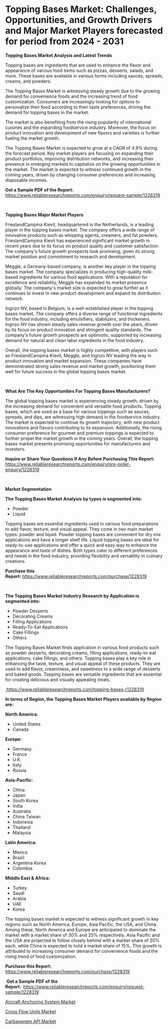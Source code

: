 <p><h1>Topping Bases Market: Challenges, Opportunities, and Growth Drivers and Major Market Players forecasted for period from 2024 - 2031</h1></p><p><strong>Topping Bases Market Analysis and Latest Trends</strong></p>
<p><p>Topping bases are ingredients that are used to enhance the flavor and appearance of various food items such as pizzas, desserts, salads, and more. These bases are available in various forms including sauces, spreads, creams, and powders.</p><p>The Topping Bases Market is witnessing steady growth due to the growing demand for convenience foods and the increasing trend of food customization. Consumers are increasingly looking for options to personalize their food according to their taste preferences, driving the demand for topping bases in the market.</p><p>The market is also benefiting from the rising popularity of international cuisines and the expanding foodservice industry. Moreover, the focus on product innovation and development of new flavors and varieties is further fueling the market growth.</p><p>The Topping Bases Market is expected to grow at a CAGR of 4.9% during the forecast period. Key market players are focusing on expanding their product portfolios, improving distribution networks, and increasing their presence in emerging markets to capitalize on the growing opportunities in the market. The market is expected to witness continued growth in the coming years, driven by changing consumer preferences and increasing disposable incomes.</p></p>
<p><strong>Get a Sample PDF of the Report:&nbsp;</strong> <a href="https://www.reliableresearchreports.com/enquiry/request-sample/1228319">https://www.reliableresearchreports.com/enquiry/request-sample/1228319</a></p>
<p>&nbsp;</p>
<p><strong>Topping Bases Major Market Players</strong></p>
<p><p>FrieslandCampina Kievit, headquartered in the Netherlands, is a leading player in the topping bases market. The company offers a wide range of innovative products such as whipping agents, creamers, and fat powders. FrieslandCampina Kievit has experienced significant market growth in recent years due to its focus on product quality and customer satisfaction. The company's future growth prospects look promising, given its strong market position and commitment to research and development.</p><p>Meggle, a Germany-based company, is another key player in the topping bases market. The company specializes in producing high-quality milk-based ingredients for various food applications. With a reputation for excellence and reliability, Meggle has expanded its market presence globally. The company's market size is expected to grow further as it continues to invest in new product development and expand its distribution network.</p><p>Ingrizo NV, based in Belgium, is a well-established player in the topping bases market. The company offers a diverse range of functional ingredients for the food industry, including emulsifiers, stabilizers, and thickeners. Ingrizo NV has shown steady sales revenue growth over the years, driven by its focus on product innovation and stringent quality standards. The company's future growth prospects are optimistic, supported by increasing demand for natural and clean label ingredients in the food industry.</p><p>Overall, the topping bases market is highly competitive, with players such as FrieslandCampina Kievit, Meggle, and Ingrizo NV leading the way in product innovation and market expansion. These companies have demonstrated strong sales revenue and market growth, positioning them well for future success in the global topping bases market.</p></p>
<p>&nbsp;</p>
<p><strong>What Are The Key Opportunities For Topping Bases Manufacturers?</strong></p>
<p><p>The global topping bases market is experiencing steady growth, driven by the increasing demand for convenient and versatile food products. Topping bases, which are used as a base for various toppings such as sauces, spreads, and dips, are witnessing high demand in the foodservice industry. The market is expected to continue its growth trajectory, with new product innovations and flavors contributing to its expansion. Additionally, the rising consumer preference for gourmet and premium toppings is expected to further propel the market growth in the coming years. Overall, the topping bases market presents promising opportunities for manufacturers and investors.</p></p>
<p><strong>Inquire or Share Your Questions If Any Before Purchasing This Report:</strong> <a href="https://www.reliableresearchreports.com/enquiry/pre-order-enquiry/1228319">https://www.reliableresearchreports.com/enquiry/pre-order-enquiry/1228319</a></p>
<p>&nbsp;</p>
<p><strong>Market Segmentation</strong></p>
<p><strong>The Topping Bases Market Analysis by types is segmented into:</strong></p>
<p><ul><li>Powder</li><li>Liquid</li></ul></p>
<p><p>Topping bases are essential ingredients used in various food preparations to add flavor, texture, and visual appeal. They come in two main market types: powder and liquid. Powder topping bases are convenient for dry mix applications and have a longer shelf life. Liquid topping bases are ideal for ready-to-use applications and offer a quick and easy way to enhance the appearance and taste of dishes. Both types cater to different preferences and needs in the food industry, providing flexibility and versatility in culinary creations.</p></p>
<p><strong>Purchase this Report:&nbsp;</strong><a href="https://www.reliableresearchreports.com/purchase/1228319">https://www.reliableresearchreports.com/purchase/1228319</a></p>
<p>&nbsp;</p>
<p><strong>The Topping Bases Market Industry Research by Application is segmented into:</strong></p>
<p><ul><li>Powder Desserts</li><li>Decorating Creams</li><li>Filling Applications</li><li>Ready-To-Eat Applications</li><li>Cake Fillings</li><li>Others</li></ul></p>
<p><p>The Topping Bases Market finds application in various food products such as powder desserts, decorating creams, filling applications, ready-to-eat applications, cake fillings, and others. Topping bases play a key role in enhancing the taste, texture, and visual appeal of these products. They are used to add flavor, creaminess, and sweetness to a wide range of desserts and baked goods. Topping bases are versatile ingredients that are essential for creating delicious and visually appealing treats.</p></p>
<p><a href="https://www.reliableresearchreports.com/topping-bases-r1228319">&nbsp;https://www.reliableresearchreports.com/topping-bases-r1228319</a></p>
<p><strong>In terms of Region, the Topping Bases Market Players available by Region are:</strong></p>
<p>
    <p> <strong> North America: </strong>
        <ul>
            <li>United States</li>
            <li>Canada</li>
        </ul>
        </p> 
    <p> <strong> Europe: </strong>
        <ul>
            <li>Germany</li>
            <li>France</li>
            <li>U.K.</li>
            <li>Italy</li>
            <li>Russia</li>
        </ul>
        </p> 
    <p> <strong> Asia-Pacific: </strong>
        <ul>
            <li>China</li>
            <li>Japan</li>
            <li>South Korea</li>
            <li>India</li>
            <li>Australia</li>
            <li>China Taiwan</li>
            <li>Indonesia</li>
            <li>Thailand</li>
            <li>Malaysia</li>
        </ul>
        </p> 
    <p> <strong> Latin America: </strong>
        <ul>
            <li>Mexico</li>
            <li>Brazil</li>
            <li>Argentina Korea</li>
            <li>Colombia</li>
        </ul>
        </p> 
    <p> <strong> Middle East & Africa: </strong>
        <ul>
            <li>Turkey</li>
            <li>Saudi</li>
            <li>Arabia</li>
            <li>UAE</li>
            <li>Korea</li>
        </ul>
    </p>
    </p>
<p><p>The topping bases market is expected to witness significant growth in key regions such as North America, Europe, Asia Pacific, the USA, and China. Among these, North America and Europe are anticipated to dominate the market with a market share of 30% and 25% respectively. Asia Pacific and the USA are projected to follow closely behind with a market share of 20% each, while China is expected to hold a market share of 15%. This growth is attributed to increasing consumer demand for convenience foods and the rising trend of food customization.</p></p>
<p><strong>Purchase this Report: </strong><a href="https://www.reliableresearchreports.com/purchase/1228319">https://www.reliableresearchreports.com/purchase/1228319</a></p>
<p>&nbsp;<strong>Get a Sample PDF of the Report:&nbsp;&nbsp;</strong><a href="https://www.reliableresearchreports.com/enquiry/request-sample/1228319">https://www.reliableresearchreports.com/enquiry/request-sample/1228319</a></p>
<p><strong></strong></p>
<p><p><a href="https://www.linkedin.com/pulse/aircraft-anchoring-system-market-dynamics-2024-2031-also-n28fe?trackingId=%2FITaOxs2fq%2FPR4TekJ84tQ%3D%3D">Aircraft Anchoring System Market</a></p><p><a href="https://www.linkedin.com/pulse/cross-flow-units-market-growth-trends-covid-19-impact-forecasts-3tbue?trackingId=Tl9zvtC5CdbDt7PgjCcOZw%3D%3D">Cross Flow Units Market</a></p><p><a href="https://www.linkedin.com/pulse/carbapenem-api-market-research-report-unlocks-analysis-financial-bsrwe?trackingId=n40CF9T8XRWhQzr3kgdCYg%3D%3D">Carbapenem API Market</a></p></p>